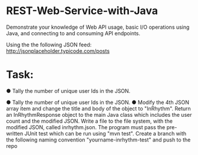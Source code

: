 # REST-Web-Service-with-Java
Demonstrate your knowledge of Web API usage, basic I/O operations using Java, and connecting to and consuming API endpoints.

Using the the following JSON feed:  http://jsonplaceholder.typicode.com/posts

# Task:

● Tally the number of unique user Ids in the JSON.

  ●   Tally the number of unique user Ids in the JSON.
  ●   Modify the 4th JSON array item and change the title and body of the object to "InRhythm".
    Return an InRhythmResponse object to the main Java class which includes the user count and the modified JSON.
    Write a file to the file system, with the modified JSON, called inrhythm.json.
    The program must pass the pre-written JUnit test which can be run using "mvn test".
    Create a branch with the following naming convention "yourname-inrhythm-test" and push to the repo


